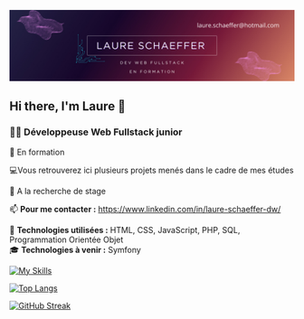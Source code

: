 ![Image](banniere.png)

## Hi there, I'm Laure 👋

### 👩‍💻 Développeuse Web Fullstack junior

🔭 En formation

💻Vous retrouverez ici plusieurs projets menés dans le cadre de mes études

👯 A la recherche de stage

📫 **Pour me contacter :** https://www.linkedin.com/in/laure-schaeffer-dw/

🔧 **Technologies utilisées :** HTML, CSS, JavaScript, PHP, SQL, Programmation Orientée Objet  
🎓 **Technologies à venir :** Symfony

[![My Skills](https://skillicons.dev/icons?i=php,html,css,mysql,javascript,docker,symfony)](https://skillicons.dev)

[![Top Langs](https://github-readme-stats.vercel.app/api/top-langs/?username=laureschaeffer)](https://github.com/anuraghazra/github-readme-stats)

[![GitHub Streak](https://streak-stats.demolab.com?user=laureschaeffer&theme=tokyonight&border_radius=5&date_format=j%20M%5B%20Y%5D)](https://git.io/streak-stats) 
